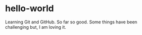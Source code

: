 # hello-world


Learning Git and GitHub. So far so good. Some things have been challenging but, I am loving it. 
